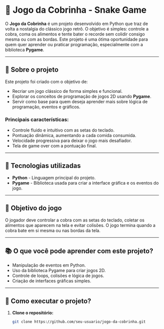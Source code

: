 # 🐍 Jogo da Cobrinha - Snake Game

O **Jogo da Cobrinha** é um projeto desenvolvido em Python que traz de volta a nostalgia do clássico jogo retrô. O objetivo é simples: controle a cobra, coma os alimentos e tente bater o recorde sem colidir consigo mesma ou com as bordas. Este projeto é uma ótima oportunidade para quem quer aprender ou praticar programação, especialmente com a biblioteca **Pygame**.

---

## 🧐 Sobre o projeto

Este projeto foi criado com o objetivo de:
- Recriar um jogo clássico de forma simples e funcional.
- Explorar os conceitos de programação de jogos 2D usando **Pygame**.
- Servir como base para quem deseja aprender mais sobre lógica de programação, eventos e gráficos.

### **Principais características:**
- Controle fluido e intuitivo com as setas do teclado.
- Pontuação dinâmica, aumentando a cada comida consumida.
- Velocidade progressiva para deixar o jogo mais desafiador.
- Tela de game over com a pontuação final.

---

## 🔧 Tecnologias utilizadas
- **Python** - Linguagem principal do projeto.
- **Pygame** - Biblioteca usada para criar a interface gráfica e os eventos do jogo.

---

## 🎯 Objetivo do jogo
O jogador deve controlar a cobra com as setas do teclado, coletar os alimentos que aparecem na tela e evitar colisões. O jogo termina quando a cobra bate em si mesma ou nas bordas da tela.

---

## 📚 O que você pode aprender com este projeto?
- Manipulação de eventos em Python.
- Uso da biblioteca Pygame para criar jogos 2D.
- Controle de loops, colisões e lógica de jogos.
- Criação de interfaces gráficas simples.

---

## 🚀 Como executar o projeto?

1. **Clone o repositório:**
   ```bash
   git clone https://github.com/seu-usuario/jogo-da-cobrinha.git
